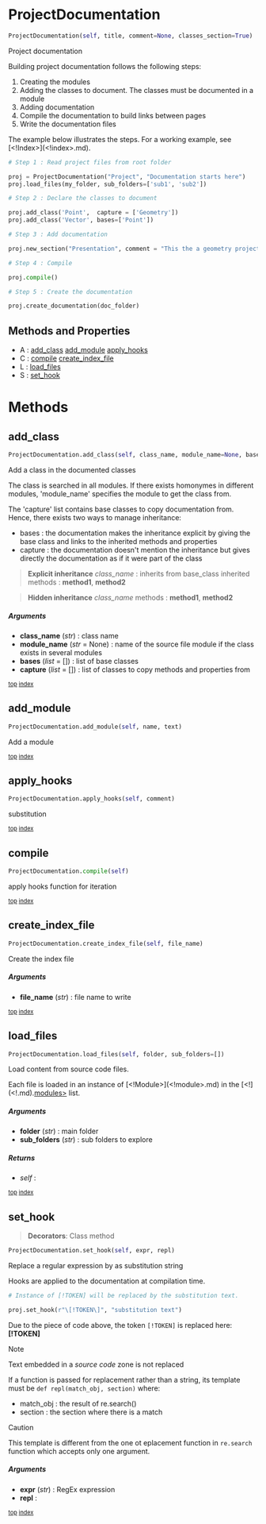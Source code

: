 # ProjectDocumentation



``` python
ProjectDocumentation(self, title, comment=None, classes_section=True)
```

Project documentation

Building project documentation follows the following steps:
1. Creating the modules
2. Adding the classes to document. The classes must be documented in a module
3. Adding documentation
4. Compile the documentation to build links between pages
5. Write the documentation files

The example below illustrates the steps. For a working example, see [<!Index>](<!index>.md).

``` python
# Step 1 : Read project files from root folder

proj = ProjectDocumentation("Project", "Documentation starts here")
proj.load_files(my_folder, sub_folders=['sub1', 'sub2'])

# Step 2 : Declare the classes to document

proj.add_class('Point',  capture = ['Geometry'])
proj.add_class('Vector', bases=['Point'])

# Step 3 : Add documentation

proj.new_section("Presentation", comment = "This the a geometry project")

# Step 4 : Compile

proj.compile()

# Step 5 : Create the documentation

proj.create_documentation(doc_folder)
```



## Methods and Properties
- A : [add_class](#add_class) [add_module](#add_module) [apply_hooks](#apply_hooks) 
- C : [compile](#compile) [create_index_file](#create_index_file) 
- L : [load_files](#load_files) 
- S : [set_hook](#set_hook) 

# Methods



## add_class

``` python
ProjectDocumentation.add_class(self, class_name, module_name=None, bases=[], capture=[])
```

Add a class in the documented classes

The class is searched in all modules. If there exists homonymes in different modules, 'module_name' specifies the module to get the class from.

The 'capture' list contains base classes to copy documentation from. Hence, there exists two ways to manage inheritance:
- bases : the documentation makes the inheritance explicit by giving the base class and links to the inherited methods and properties
- capture : the documentation doesn't mention the inheritance but gives directly the documentation as if it were part of the class

> **Explicit inheritance**
> _class_name_ : inherits from base_class
> inherited methods : **method1**, **method2**

> **Hidden inheritance**
> _class_name_
> methods : **method1**, **method2**



##### Arguments



- **class_name** (_str_) : class name
- **module_name** (_str_ = None) : name of the source file module if the class exists in several modules
- **bases** (_list_ = []) : list of base classes
- **capture** (_list_ = []) : list of classes to copy methods and properties from



<sub>[top](#projectdocumentation) [index](index.md)</sub>
## add_module

``` python
ProjectDocumentation.add_module(self, name, text)
```

Add a module





<sub>[top](#projectdocumentation) [index](index.md)</sub>
## apply_hooks

``` python
ProjectDocumentation.apply_hooks(self, comment)
```

[<!Section title](<!section_title.md).[Sub section in the page>](<!section_title.md#sub-section-in-the-page>) substitution




<sub>[top](#projectdocumentation) [index](index.md)</sub>
## compile

``` python
ProjectDocumentation.compile(self)
```

apply hooks function for iteration




<sub>[top](#projectdocumentation) [index](index.md)</sub>
## create_index_file

``` python
ProjectDocumentation.create_index_file(self, file_name)
```

Create the index file



##### Arguments



- **file_name** (_str_) : file name to write



<sub>[top](#projectdocumentation) [index](index.md)</sub>
## load_files

``` python
ProjectDocumentation.load_files(self, folder, sub_folders=[])
```

Load content from source code files.

Each file is loaded in an instance of [<!Module>](<!module>.md) in the [<!](<!.md).[modules>](<!.md#modules>) list.



##### Arguments



- **folder** (_str_) : main folder
- **sub_folders** (_str_) : sub folders to explore

##### Returns



- _self_ : 



<sub>[top](#projectdocumentation) [index](index.md)</sub>
## set_hook

> **Decorators**: Class method

``` python
ProjectDocumentation.set_hook(self, expr, repl)
```

Replace a regular expression by as substitution string

Hooks are applied to the documentation at compilation time.

``` python
# Instance of [!TOKEN] will be replaced by the substitution text.

proj.set_hook(r"\[!TOKEN\]", "substitution text")
```

Due to the piece of code above, the token `[!TOKEN]` is replaced here: **[!TOKEN]**

> [!NOTE]
> Text embedded in a _source code_ zone is not replaced

If a function is passed for replacement rather than a string, its template must be
`def repl(match_obj, section)` where:
- match_obj : the result of re.search()
- section : the section where there is a match

> [!CAUTION]
> This template is different from the one ot eplacement function in `re.search` function
> which accepts only one argument.



##### Arguments



- **expr** (_str_) : RegEx expression
- **repl** : 



<sub>[top](#projectdocumentation) [index](index.md)</sub>


